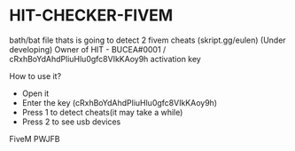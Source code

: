 # HIT-CHECKER-FIVEM
bath/bat file thats is going to detect 2 fivem cheats (skript.gg/eulen) (Under developing)   Owner of HIT - BUCEA#0001 / cRxhBoYdAhdPliuHlu0gfc8VIkKAoy9h activation key

How to use it?
- Open it
- Enter the key (cRxhBoYdAhdPliuHlu0gfc8VIkKAoy9h)
- Press 1 to detect cheats(it may take a while)
- Press 2 to see usb devices

FiveM PWJFB
